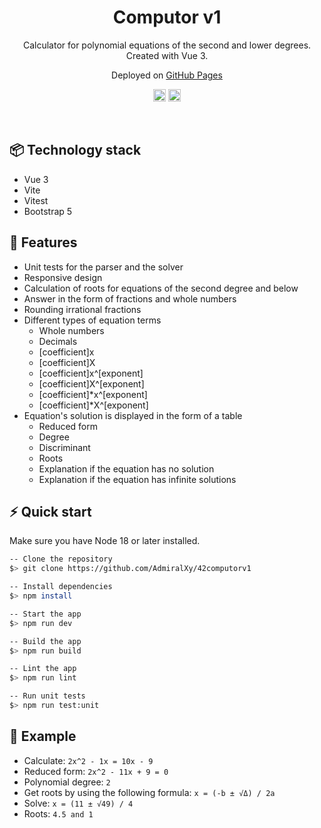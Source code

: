 <h1 align="center">Computor v1</h1>
<p align="center">
Calculator for polynomial equations of the second and lower degrees. Created with Vue 3.
</p>
<p align="center">
    Deployed on
    <a href="https://admiralxy.github.io/42computorv1/">GitHub Pages</a>
</p>

<p align="center">
	<img src="https://img.shields.io/github/repo-size/AdmiralXy/42computorv1?color=%2365c534" alt="" height="20"/>
	<img src="https://img.shields.io/github/directory-file-count/AdmiralXy/42computorv1?color=%2365c534" alt="" height="20"/>
</p>

<br/>

## :package:  Technology stack

* Vue 3
* Vite
* Vitest
* Bootstrap 5

## :ledger:  Features

* Unit tests for the parser and the solver
* Responsive design
* Calculation of roots for equations of the second degree and below
* Answer in the form of fractions and whole numbers
* Rounding irrational fractions
* Different types of equation terms
  * Whole numbers
  * Decimals
  * [coefficient]x
  * [coefficient]X
  * [coefficient]x^[exponent]
  * [coefficient]X^[exponent]
  * [coefficient]*x^[exponent]
  * [coefficient]*X^[exponent]
* Equation's solution is displayed in the form of a table
  * Reduced form
  * Degree
  * Discriminant
  * Roots
  * Explanation if the equation has no solution
  * Explanation if the equation has infinite solutions

## :zap:  Quick start

Make sure you have Node 18 or later installed.

```bash
-- Clone the repository
$> git clone https://github.com/AdmiralXy/42computorv1

-- Install dependencies
$> npm install

-- Start the app
$> npm run dev

-- Build the app
$> npm run build

-- Lint the app
$> npm run lint

-- Run unit tests
$> npm run test:unit
```

## :rocket:  Example

* Calculate: `2x^2 - 1x = 10x - 9`
* Reduced form: `2x^2 - 11x + 9 = 0`
* Polynomial degree: `2`
* Get roots by using the following formula: `x = (-b ± √Δ) / 2a`
* Solve: `x = (11 ± √49) / 4`
* Roots: `4.5 and 1`